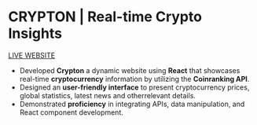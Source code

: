 # CRYPTON | Real-time Crypto Insights
[LIVE WEBSITE](https://cryptonapi.netlify.app/)
- Developed **Crypton** a dynamic website using **React** that showcases real-time
**cryptocurrency** information by utilizing the **Coinranking API**.
- Designed an **user-friendly interface** to present cryptocurrency prices, global
statistics, latest news and otherrelevant details.
- Demonstrated **proficiency** in integrating APIs, data manipulation, and React
component development.
